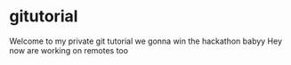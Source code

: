 # gitutorial
Welcome to my private git tutorial
we gonna win the hackathon babyy
Hey now are working on remotes too

